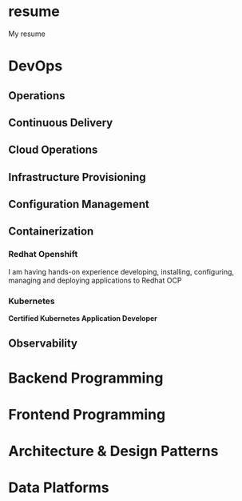 # resume
My resume

# DevOps

## Operations

## Continuous Delivery

## Cloud Operations

## Infrastructure Provisioning

## Configuration Management

## Containerization
### Redhat Openshift
I am having hands-on experience developing, installing, configuring, managing and deploying applications to Redhat OCP

### Kubernetes
**Certified Kubernetes Application Developer**

## Observability

# Backend Programming

# Frontend Programming

# Architecture & Design Patterns

# Data Platforms
